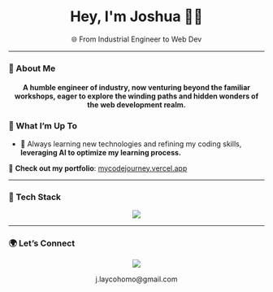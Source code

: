 <h1 align="center">Hey, I'm Joshua 👨‍💻</h1>
<p align="center">🌐 From Industrial Engineer to Web Dev</p>

---

### 💼 About Me
<h4 align="center"> A humble engineer of industry, now venturing beyond the familiar workshops, eager to explore the winding paths and hidden wonders of the web development realm. </h4>


### 🚀 What I’m Up To

- 🧠 Always learning new technologies and refining my coding skills, **leveraging AI to optimize my learning process.**


🔗 **Check out my portfolio**: [mycodejourney.vercel.app](https://mycodejourney.vercel.app/)

---

### 🧰 Tech Stack

<p align="center">
  <img src="https://skillicons.dev/icons?i=js,nextjs,react,html,css,git,github,vercel,vscode,php,laravel,nodejs,express,postgresql,mysql" />
</p>

---

### 🌍 Let’s Connect

<p align="center">
  <a href="mailto:j.laycohomo@gmail.com"><img src="https://img.shields.io/badge/Email-D14836?style=for-the-badge&logo=gmail&logoColor=white" /></a>
   <p  align="center" >j.laycohomo@gmail.com</p>
</p>
